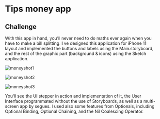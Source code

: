 #  Tips money app

## Challenge

With this app in hand, you’ll never need to do maths ever again when you have to make a bill splitting.  I ve designed this application for iPhone 11 layout and implemented the buttons and labels using the Main.storyboard, and the rest of the graphic part (background & icons) using the Sketch application.

![moneyshot1](https://user-images.githubusercontent.com/79907597/110227268-45ef4100-7eff-11eb-8d84-d21a5500a2ff.jpg)

![moneyshot2](https://user-images.githubusercontent.com/79907597/110227271-4daee580-7eff-11eb-9483-dadce2b324c2.jpg)

![moneyshot3](https://user-images.githubusercontent.com/79907597/110227274-52739980-7eff-11eb-86d5-94df6e803c74.jpg)

You'll see the UI stepper in action and implementation of it, the User Interface programmated without the use of
Storyboards, as well as a multi-screen app by segues.
I used also some features from Optionals, including Optional Binding, Optional Chaining, and the Nil Coalescing Operator.
